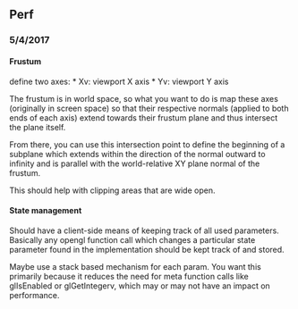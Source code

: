 ## Perf

### 5/4/2017

#### Frustum

define two axes:
	* Xv: viewport X axis
	* Yv: viewport Y axis

The frustum is in world space, so what you want to do is map these axes (originally in screen space)
so that their respective normals (applied to both ends of each axis) extend towards their
frustum plane and thus intersect the plane itself. 

From there, you can use this intersection point to define the beginning of a subplane which extends within the direction of the normal
outward to infinity and is parallel with the world-relative XY plane normal of the frustum.

This should help with clipping areas that are wide open.


#### State management

Should have a client-side means of keeping track of all used parameters. Basically any opengl function call
which changes a particular state parameter found in the implementation should be kept track of and stored.

Maybe use a stack based mechanism for each param. You want this primarily because it reduces the need for
meta function calls like glIsEnabled or glGetIntegerv, which may or may not have an impact on performance.


